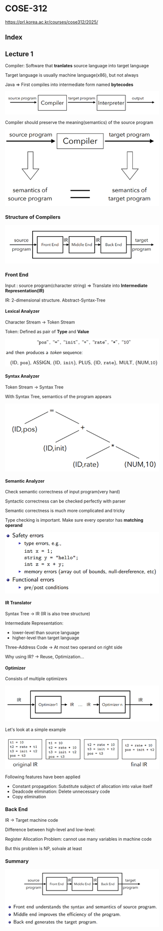 # COSE-312
https://prl.korea.ac.kr/courses/cose312/2025/

## Index

## Lecture 1
Compiler: Software that **tranlates** source language into target language <br>

Target language is usually machine language(x86), but not always <br>

Java => First compiles into intermediate form named **bytecodes** 

![Interpreter](./images/Lec1_1.png)

Compiler should preserve the meaning(semantics) of the source program

![Semantics](./images/Lec1_2.png)

### Structure of Compilers

![Structures](./images/Lec1_3.png)

### Front End
Input : source program(character string) => Translate into **Intermediate Representation(IR)** <br>

IR: 2-dimensional structure. Abstract-Syntax-Tree <br>

#### Lexical Analyzer
Character Stream -> Token Stream <br>

Token: Defined as pair of **Type** and **Value**

![Token](./images/Lec1_4.png)

#### Syntax Analyzer
Token Stream -> Syntax Tree <br>

With Syntax Tree, semantics of the program appears

![Syntax_Tree](./images/Lec1_5.png)

#### Semantic Analyzer
Check semantic correctness of input program(very hard) <br>

Syntactic correctness can be checked perfectly with parser <br>

Semantic correctness is much more complicated and tricky <br>

Type checking is important. Make sure every operator has **matching operand**

![Semantic](./images/Lec1_6.png)

#### IR Translator
Syntax Tree -> IR (IR is also tree structure) <br>

Intermediate Representation:
- lower-level than source language
- higher-level than target language

Three-Address Code -> At most two operand on right side <br>

Why using IR? -> Reuse, Optimization...

#### Optimizer
Consists of multiple optimizers

![Optimizer](./images/Lec1_7.png)

Let's look at a simple example

![Optimizer_Exmple](./images/Lec1_8.png)

Following features have been applied

- Constant propagation: Substitute subject of allocation into value itself
- Deadcode elimination: Delete unnecessary code 
- Copy elimination

### Back End
IR -> Target machine code <br>

Difference between high-level and low-level: <br>

Register Allocation Problem: cannot use many variables in machine code <br>

But this problem is NP, solvale at least

### Summary
![summary](./images/Lec1_9.png)

